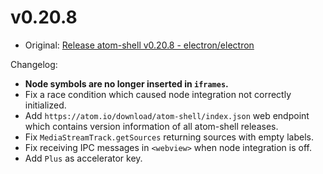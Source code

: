 # v0.20.8

* Original: [Release atom-shell v0.20.8 - electron/electron](https://github.com/electron/electron/releases/tag/v0.20.8)

Changelog:

* **Node symbols are no longer inserted in `iframes`.**
* Fix a race condition which caused node integration not correctly initialized.
* Add `https://atom.io/download/atom-shell/index.json` web endpoint which contains version information of all atom-shell releases.
* Fix `MediaStreamTrack.getSources` returning sources with empty labels.
* Fix receiving IPC messages in `<webview>` when node integration is off.
* Add `Plus` as accelerator key.
